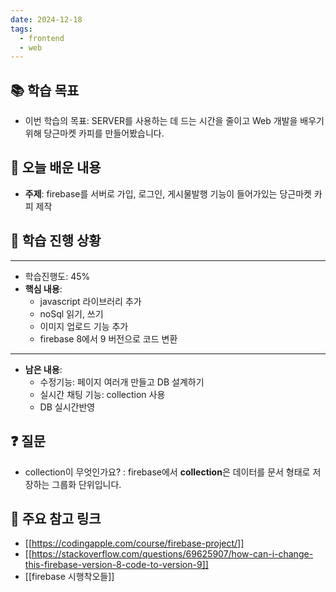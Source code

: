 ```yaml
---
date: 2024-12-18
tags:
  - frontend
  - web
---
```

## 📚 학습 목표 
- 이번 학습의 목표: SERVER를 사용하는 데 드는 시간을 줄이고 Web 개발을 배우기 위해 당근마켓 카피를 만들어봤습니다.
## 📝 오늘 배운 내용 

- **주제**: firebase를 서버로 가입, 로그인, 게시물발행 기능이 들어가있는 당근마켓 카피 제작

## 📝 학습 진행 상황
---
- 학습진행도: 45%
- **핵심 내용**: 
	- javascript 라이브러리 추가 
	- noSql 읽기, 쓰기
	- 이미지 업로드 기능 추가
	- firebase 8에서 9 버전으로 코드 변환
---
- **남은 내용**: 
	- 수정기능: 페이지 여러개 만들고 DB 설계하기  
	- 실시간 채팅 기능: collection 사용  
	- DB 실시간반영
## ❓ 질문
-  collection이 무엇인가요? : firebase에서 **collection**은 데이터를 문서 형태로 저장하는 그룹화 단위입니다.
## 📌 주요 참고 링크
- [[https://codingapple.com/course/firebase-project/]] 
- [[https://stackoverflow.com/questions/69625907/how-can-i-change-this-firebase-version-8-code-to-version-9]]
- [[firebase 시행착오들]]
